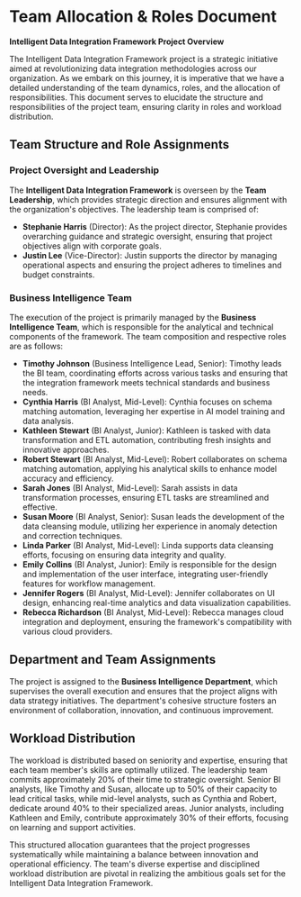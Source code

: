 # Team Allocation & Roles Document

**Intelligent Data Integration Framework Project Overview**

The Intelligent Data Integration Framework project is a strategic initiative aimed at revolutionizing data integration methodologies across our organization. As we embark on this journey, it is imperative that we have a detailed understanding of the team dynamics, roles, and the allocation of responsibilities. This document serves to elucidate the structure and responsibilities of the project team, ensuring clarity in roles and workload distribution.

## Team Structure and Role Assignments

### Project Oversight and Leadership

The **Intelligent Data Integration Framework** is overseen by the **Team Leadership**, which provides strategic direction and ensures alignment with the organization's objectives. The leadership team is comprised of:

- **Stephanie Harris** (Director): As the project director, Stephanie provides overarching guidance and strategic oversight, ensuring that project objectives align with corporate goals.
- **Justin Lee** (Vice-Director): Justin supports the director by managing operational aspects and ensuring the project adheres to timelines and budget constraints.

### Business Intelligence Team

The execution of the project is primarily managed by the **Business Intelligence Team**, which is responsible for the analytical and technical components of the framework. The team composition and respective roles are as follows:

- **Timothy Johnson** (Business Intelligence Lead, Senior): Timothy leads the BI team, coordinating efforts across various tasks and ensuring that the integration framework meets technical standards and business needs.
- **Cynthia Harris** (BI Analyst, Mid-Level): Cynthia focuses on schema matching automation, leveraging her expertise in AI model training and data analysis.
- **Kathleen Stewart** (BI Analyst, Junior): Kathleen is tasked with data transformation and ETL automation, contributing fresh insights and innovative approaches.
- **Robert Stewart** (BI Analyst, Mid-Level): Robert collaborates on schema matching automation, applying his analytical skills to enhance model accuracy and efficiency.
- **Sarah Jones** (BI Analyst, Mid-Level): Sarah assists in data transformation processes, ensuring ETL tasks are streamlined and effective.
- **Susan Moore** (BI Analyst, Senior): Susan leads the development of the data cleansing module, utilizing her experience in anomaly detection and correction techniques.
- **Linda Parker** (BI Analyst, Mid-Level): Linda supports data cleansing efforts, focusing on ensuring data integrity and quality.
- **Emily Collins** (BI Analyst, Junior): Emily is responsible for the design and implementation of the user interface, integrating user-friendly features for workflow management.
- **Jennifer Rogers** (BI Analyst, Mid-Level): Jennifer collaborates on UI design, enhancing real-time analytics and data visualization capabilities.
- **Rebecca Richardson** (BI Analyst, Mid-Level): Rebecca manages cloud integration and deployment, ensuring the framework's compatibility with various cloud providers.

## Department and Team Assignments

The project is assigned to the **Business Intelligence Department**, which supervises the overall execution and ensures that the project aligns with data strategy initiatives. The department's cohesive structure fosters an environment of collaboration, innovation, and continuous improvement.

## Workload Distribution

The workload is distributed based on seniority and expertise, ensuring that each team member's skills are optimally utilized. The leadership team commits approximately 20% of their time to strategic oversight. Senior BI analysts, like Timothy and Susan, allocate up to 50% of their capacity to lead critical tasks, while mid-level analysts, such as Cynthia and Robert, dedicate around 40% to their specialized areas. Junior analysts, including Kathleen and Emily, contribute approximately 30% of their efforts, focusing on learning and support activities.

This structured allocation guarantees that the project progresses systematically while maintaining a balance between innovation and operational efficiency. The team's diverse expertise and disciplined workload distribution are pivotal in realizing the ambitious goals set for the Intelligent Data Integration Framework.